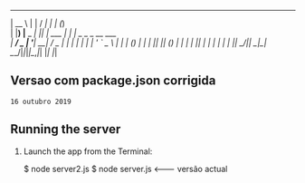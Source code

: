 

  _____           _    __      _ _ _                 
 |  __ \         | |  / _|    | | (_)                
 | |__) |__  _ __| |_| |_ ___ | | |_ _   _ _ __ ___  
 |  ___/ _ \| '__| __|  _/ _ \| | | | | | | '_ ` _ \ 
 | |  | (_) | |  | |_| || (_) | | | | |_| | | | | | |
 |_|   \___/|_|   \__|_| \___/|_|_|_|\__,_|_| |_| |_|
                                                     
                                                     


## Versao com package.json corrigida
    16 outubro 2019




## Running the server


1) Launch the app from the Terminal:

    $ node server2.js
    $ node server.js  <--- versão actual
